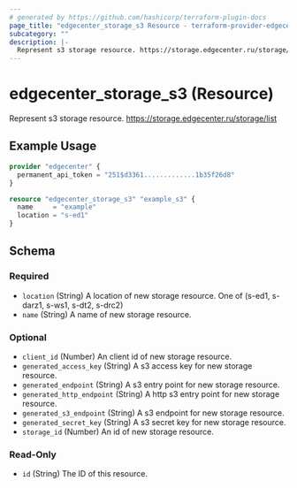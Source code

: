 ```yaml
---
# generated by https://github.com/hashicorp/terraform-plugin-docs
page_title: "edgecenter_storage_s3 Resource - terraform-provider-edgecenter"
subcategory: ""
description: |-
  Represent s3 storage resource. https://storage.edgecenter.ru/storage/list
---
```


# edgecenter_storage_s3 (Resource)

Represent s3 storage resource. https://storage.edgecenter.ru/storage/list

## Example Usage

```terraform
provider "edgecenter" {
  permanent_api_token = "251$d3361.............1b35f26d8"
}

resource "edgecenter_storage_s3" "example_s3" {
  name     = "example"
  location = "s-ed1"
}
```

<!-- schema generated by tfplugindocs -->
## Schema

### Required

- `location` (String) A location of new storage resource. One of (s-ed1, s-darz1, s-ws1, s-dt2, s-drc2)
- `name` (String) A name of new storage resource.

### Optional

- `client_id` (Number) An client id of new storage resource.
- `generated_access_key` (String) A s3 access key for new storage resource.
- `generated_endpoint` (String) A s3 entry point for new storage resource.
- `generated_http_endpoint` (String) A http s3 entry point for new storage resource.
- `generated_s3_endpoint` (String) A s3 endpoint for new storage resource.
- `generated_secret_key` (String) A s3 secret key for new storage resource.
- `storage_id` (Number) An id of new storage resource.

### Read-Only

- `id` (String) The ID of this resource.


